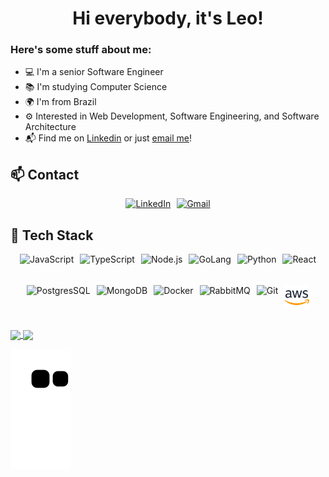 <h1 align="center">Hi everybody, it's Leo!</h1>

### Here's some stuff about me:

- 💻 I'm a senior Software Engineer
- 📚 I'm studying Computer Science
- 🌍 I'm from Brazil
- ⚙️ Interested in Web Development, Software Engineering, and Software Architecture
- 📬 Find me on [Linkedin](https://www.linkedin.com/in/leonardo-teixeira-c%C3%A2ndido-286065191/?locale=en_US) or just [email me](mailto:leonardo.leotc@gmail.com)!

## 📫 Contact
<div align="center" style="display: flex; justify-content: center; gap: 10px; flex-wrap: wrap;">
  <a href="https://www.linkedin.com/in/leonardo-teixeira-c%C3%A2ndido-286065191/?locale=en_US" target="_blank">
    <img src="https://img.shields.io/badge/LinkedIn-0077B5?style=for-the-badge&logo=linkedin&logoColor=white" alt="LinkedIn">
  </a>
  
  <a href="mailto:leonardo.leotc@gmail.com" target="_blank">
    <img src="https://img.shields.io/badge/Gmail-D14836?style=for-the-badge&logo=gmail&logoColor=white" alt="Gmail">
  </a>
</div>

## 🧰 Tech Stack
<div align="center" style="display: flex; justify-content: center; gap: 10px; flex-wrap: wrap;">
  <img src="https://cdn.jsdelivr.net/gh/devicons/devicon/icons/javascript/javascript-original.svg" height="40" alt="JavaScript" /> 

  <img src="https://cdn.jsdelivr.net/gh/devicons/devicon/icons/typescript/typescript-original.svg" height="40" alt="TypeScript" /> 
  
  <img src="https://cdn.jsdelivr.net/gh/devicons/devicon/icons/nodejs/nodejs-original.svg" height="40" alt="Node.js" /> 

  <img src="https://cdn.jsdelivr.net/gh/devicons/devicon@latest/icons/go/go-original.svg" height="40" alt="GoLang" /> 

  <img src="https://cdn.jsdelivr.net/gh/devicons/devicon@latest/icons/python/python-original.svg" height="40" alt="Python" /> 
  
  <img src="https://cdn.jsdelivr.net/gh/devicons/devicon/icons/react/react-original.svg" height="40" alt="React" /> 
  
  <img src="https://cdn.jsdelivr.net/gh/devicons/devicon@latest/icons/postgresql/postgresql-original.svg" height="40" alt="PostgresSQL" /> 

  <img src="https://cdn.jsdelivr.net/gh/devicons/devicon/icons/mongodb/mongodb-original.svg" height="40" alt="MongoDB" />
  
  <img src="https://cdn.jsdelivr.net/gh/devicons/devicon/icons/docker/docker-original.svg" height="40" alt="Docker" /> 
  
  <img src="https://cdn.jsdelivr.net/gh/devicons/devicon/icons/rabbitmq/rabbitmq-original.svg" height="40" alt="RabbitMQ" /> 
  
  <img src="https://cdn.jsdelivr.net/gh/devicons/devicon/icons/git/git-original.svg" height="40" alt="Git" /> 

  <img src="https://raw.githubusercontent.com/devicons/devicon/master/icons/amazonwebservices/amazonwebservices-original-wordmark.svg" height="40" alt="AWS" />
</div>

##

<a href=https://github.com/DevLeoo>
  <img align="center" height="160em" src="https://github-readme-stats.vercel.app/api?username=DevLeoo&custom_title=My%20GIthub%20Stats%21&theme=github_dark&count_private=true&include_all_commits=true&show_icons=true" />
  <img align="center" height="160em" src="https://github-readme-stats.vercel.app/api/top-langs/?username=DevLeoo&custom_title=Which%20languages%20I%20use%20the%20most%3F&theme=github_dark&hide=ampl,tex&layout=compact&langs_count=6" />
</a>

![Snake animation](https://github.com/kaiogerhardt/kaiogerhardt/blob/output/github-contribution-grid-snake.svg)
